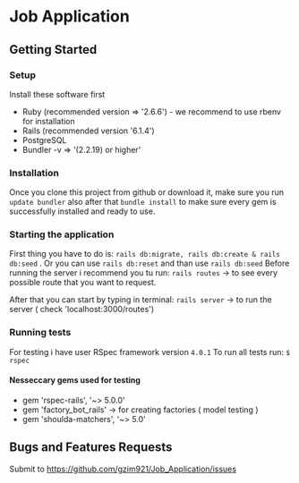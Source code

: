# Job Application

## Getting Started

### Setup

Install these software first

* Ruby (recommended version => '2.6.6') - we recommend to use rbenv for installation
* Rails (recommended version '6.1.4')
* PostgreSQL
* Bundler -v => '(2.2.19) or higher'
### Installation
Once you clone this project from github or download it, make sure you run `update bundler` also after that `bundle install` to make sure every gem is successfully installed and ready to use.

### Starting the application
First thing you have to do is:
`rails db:migrate, rails db:create & rails db:seed` .
Or you can use `rails db:reset` and than use `rails db:seed`
Before running the server i recommend you tu run:
`rails routes` -> to see every possible route that you want to request.

After that you can start by typing in terminal: `rails server` -> to run the server ( check 'localhost:3000/routes')

### Running tests

For testing i have user RSpec framework version `4.0.1`
To run all tests run:
`$ rspec` 
#### Nesseccary gems used for testing
*   gem 'rspec-rails', '~> 5.0.0'
*   gem 'factory_bot_rails' -> for creating factories ( model testing )
*   gem 'shoulda-matchers', '~> 5.0'   
## Bugs and Features Requests
Submit to https://github.com/gzim921/Job_Application/issues
